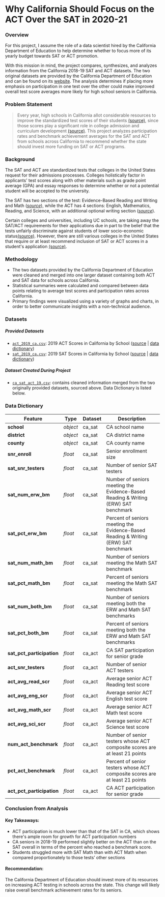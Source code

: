 # Why California Should Focus on the ACT Over the SAT in 2020-21

### Overview
For this project, I assume the role of a data scientist hired by the California Department of Education to help determine whether to focus more of its yearly budget towards SAT or ACT promotion.

With this mission in mind, the project compares, synthesizes, and analyzes information from the California 2018-19 SAT and ACT datasets. The two original datasets are provided by the California Department of Education and can be found on its [website](https://www.cde.ca.gov/ds/sp/ai/). The analysis determines if placing more emphasis on participation in one test over the other could make improved overall test score averages more likely for high school seniors in California.

### Problem Statement
>Every year, high schools in California allot considerable resources to improve the standardized test scores of their students [(source)](https://www.theatlantic.com/education/archive/2015/06/should-the-sat-be-part-of-school/395417/), since those scores play a significant role in college admission and curriculum development [(source)](https://global.act.org/content/global/en/products-and-services/the-act-non-us/scores/how-schools-use-the-act.html). This project analyzes participation rates and benchmark achievement averages for the SAT and ACT from schools across California to recommend whether the state should invest more funding on SAT or ACT programs.

### Background
The SAT and ACT are standardized tests that colleges in the United States request for their admissions processes. Colleges holistically factor in applicants' test scores along with other materials such as grade point average (GPA) and essay responses to determine whether or not a potential student will be accepted to the university.

The SAT has two sections of the test: Evidence-Based Reading and Writing and Math ([*source*](https://www.princetonreview.com/college/sat-sections)), while the ACT has 4 sections: English, Mathematics, Reading, and Science, with an additional optional writing section ([*source*](https://www.act.org/content/act/en/products-and-services/the-act/scores/understanding-your-scores.html)).

Certain colleges and universities, including UC schools, are taking away the SAT/ACT requirements for their applications due in part to the belief that the tests unfairly discriminate against students of lower socio-economic status[(source)](https://www.insidehighered.com/admissions/article/2020/11/02/appeals-court-upholds-ruling-barring-use-sat-and-act-u-california). However, there are still various colleges in the United States that require or at least recommend inclusion of SAT or ACT scores in a student's application [(source)](https://www.insidehighered.com/admissions/article/2020/11/02/appeals-court-upholds-ruling-barring-use-sat-and-act-u-california).

### Methodology
* The two datasets provided by the California Department of Education were cleaned and merged into one larger dataset containing both ACT and SAT data for schools across California.
* Statistical summaries were calculated and compared between data points relating to average test scores and participation rates across California.
* Primary findings were visualized using a variety of graphs and charts, in order to better communicate insights with a non-technical audience.

### Datasets

##### Provided Datasets
* [`act_2019_ca.csv`](./data/act_2019_ca.csv): 2019 ACT Scores in California by School ([source](https://www.cde.ca.gov/ds/sp/ai/) | [data dictionary](https://www.cde.ca.gov/ds/sp/ai/reclayoutact19.asp))
* [`sat_2019_ca.csv`](./data/sat_2019_ca.csv): 2019 SAT Scores in California by School ([source](https://www.cde.ca.gov/ds/sp/ai/) | [data dictionary](https://www.cde.ca.gov/ds/sp/ai/reclayoutsat19.asp))

##### Dataset Created During Project
* [`ca_sat_act_19.csv`](./data/ca_sat_act_19.csv): contains cleaned information merged from the two originally provided datasets, sourced above. Data Dictionary is listed below.

### Data Dictionary
|Feature|Type|Dataset|Description|
|---|---|---|---|
|**school**|*object*|ca_sat|CA school name|
|**district**|*object*|ca_sat|CA district name|
|**county**|*object*|ca_sat|CA county name|
|**snr_enroll**|*float*|ca_sat|Senior enrollment size|
|**sat_snr_testers**|*float*|ca_sat|Number of senior SAT testers|
|**sat_num_erw_bm**|*float*|ca_sat|Number of seniors meeting the Evidence-Based Reading & Writing (ERW) SAT benchmark|
|**sat_pct_erw_bm**|*float*|ca_sat|Percent of seniors meeting the Evidence-Based Reading & Writing (ERW) SAT benchmark|
|**sat_num_math_bm**|*float*|ca_sat|Number of seniors meeting the Math SAT benchmark|
|**sat_pct_math_bm**|*float*|ca_sat|Percent of seniors meeting the Math SAT benchmark|
|**sat_num_both_bm**|*float*|ca_sat|Number of seniors meeting both the ERW and Math SAT benchmarks|
|**sat_pct_both_bm**|*float*|ca_sat|Percent of seniors meeting both the ERW and Math SAT benchmarks|
|**sat_pct_participation**|*float*|ca_act|CA SAT participation for senior grade|
|**act_snr_testers**|*float*|ca_act|Number of senior ACT testers|
|**act_avg_read_scr**|*float*|ca_act|Average senior ACT Reading test score|
|**act_avg_eng_scr**|*float*|ca_act|Average senior ACT English test score|
|**act_avg_math_scr**|*float*|ca_act|Average senior ACT Math test score|
|**act_avg_sci_scr**|*float*|ca_act|Average senior ACT Science test score|
|**num_act_benchmark**|*float*|ca_act|Number of senior testers whose ACT composite scores are at least 21 points|
|**pct_act_benchmark**|*float*|ca_act|Percent of senior testers whose ACT composite scores are at least 21 points|
|**act_pct_participation**|*float*|ca_act|CA ACT participation for senior grade|

### Conclusion from Analysis  
#### Key Takeaways:
* ACT participation is much lower than that of the SAT in CA, which shows there's ample room for growth for ACT participation numbers
* CA seniors in 2018-19 performed slightly better on the ACT than on the SAT overall in terms of the percent who reached a benchmark score.
* Students struggled more with SAT Math than with ACT Math when compared proportionately to those tests’ other sections

#### Recommendation:
The California Department of Education should invest more of its resources on increasing ACT testing in schools across the state. This change will likely raise overall benchmark achievement rates for its seniors.
